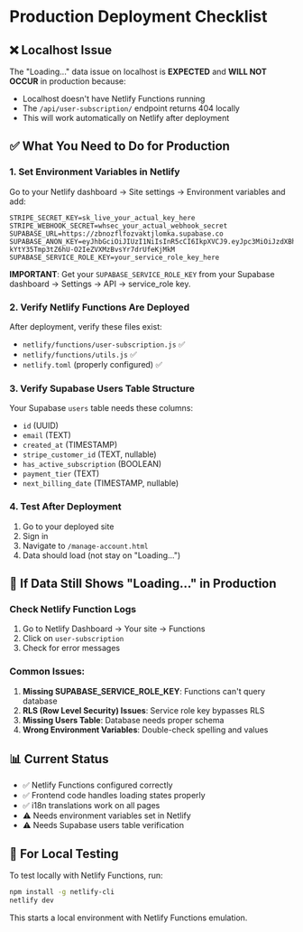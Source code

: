 # Production Deployment Checklist

## ❌ Localhost Issue
The "Loading..." data issue on localhost is **EXPECTED** and **WILL NOT OCCUR** in production because:
- Localhost doesn't have Netlify Functions running
- The `/api/user-subscription/` endpoint returns 404 locally
- This will work automatically on Netlify after deployment

## ✅ What You Need to Do for Production

### 1. Set Environment Variables in Netlify
Go to your Netlify dashboard → Site settings → Environment variables and add:

```
STRIPE_SECRET_KEY=sk_live_your_actual_key_here
STRIPE_WEBHOOK_SECRET=whsec_your_actual_webhook_secret
SUPABASE_URL=https://zbnozflfozvaktjlomka.supabase.co
SUPABASE_ANON_KEY=eyJhbGciOiJIUzI1NiIsInR5cCI6IkpXVCJ9.eyJpc3MiOiJzdXBhYmFzZSIsInJlZiI6Inpibm96Zmxmb3p2YWt0amxvbWthIiwicm9sZSI6ImFub24iLCJpYXQiOjE3NTQ5MTkxODIsImV4cCI6MjA3MDQ5NTE4Mn0.D-kYtY35Tmp3tZ6hU-O2IeZVXMzBvsYr7drUfeKjMkM
SUPABASE_SERVICE_ROLE_KEY=your_service_role_key_here
```

**IMPORTANT**: Get your `SUPABASE_SERVICE_ROLE_KEY` from your Supabase dashboard → Settings → API → service_role key.

### 2. Verify Netlify Functions Are Deployed
After deployment, verify these files exist:
- `netlify/functions/user-subscription.js` ✅
- `netlify/functions/utils.js` ✅
- `netlify.toml` (properly configured) ✅

### 3. Verify Supabase Users Table Structure
Your Supabase `users` table needs these columns:
- `id` (UUID)
- `email` (TEXT)
- `created_at` (TIMESTAMP)
- `stripe_customer_id` (TEXT, nullable)
- `has_active_subscription` (BOOLEAN)
- `payment_tier` (TEXT)
- `next_billing_date` (TIMESTAMP, nullable)

### 4. Test After Deployment
1. Go to your deployed site
2. Sign in
3. Navigate to `/manage-account.html`
4. Data should load (not stay on "Loading...")

## 🚨 If Data Still Shows "Loading..." in Production

### Check Netlify Function Logs
1. Go to Netlify Dashboard → Your site → Functions
2. Click on `user-subscription`
3. Check for error messages

### Common Issues:
1. **Missing SUPABASE_SERVICE_ROLE_KEY**: Functions can't query database
2. **RLS (Row Level Security) Issues**: Service role key bypasses RLS
3. **Missing Users Table**: Database needs proper schema
4. **Wrong Environment Variables**: Double-check spelling and values

## 📊 Current Status
- ✅ Netlify Functions configured correctly
- ✅ Frontend code handles loading states properly
- ✅ i18n translations work on all pages
- ⚠️  Needs environment variables set in Netlify
- ⚠️  Needs Supabase users table verification

## 🧪 For Local Testing
To test locally with Netlify Functions, run:
```bash
npm install -g netlify-cli
netlify dev
```

This starts a local environment with Netlify Functions emulation.

